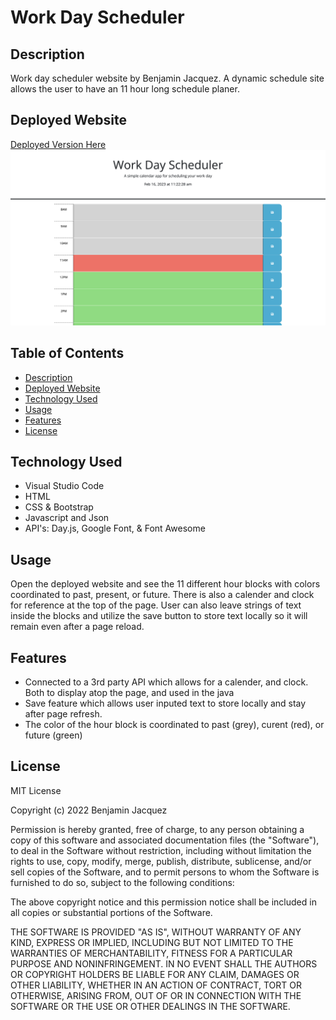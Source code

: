 # Work Day Scheduler
## Description
Work day scheduler website by Benjamin Jacquez. A dynamic schedule site allows the user to have an 11 hour long schedule planer. 

## Deployed Website
[Deployed Version Here](https://ben-jacquez.github.io/Work-Day-Scheduler/)
![Website Screenshot](assets/img/Work-Day-Scheduler-ss.png)

## Table of Contents
- [Description](#description)
- [Deployed Website](#deployed-website)
- [Technology Used](#technology-used)
- [Usage](#usage)
- [Features](#features)
- [License](#license)

## Technology Used
- Visual Studio Code
- HTML
- CSS & Bootstrap
- Javascript and Json 
- API's: Day.js, Google Font, & Font Awesome

## Usage
Open the deployed website and see the 11 different hour blocks with colors coordinated to past, present, or future. There is also a calender and clock for reference at the top of the page. User can also leave strings of text inside the blocks and utilize the save button to store text locally so it will remain even after a page reload.

## Features
- Connected to a 3rd party API which allows for a calender, and clock. Both to display atop the page, and used in the java
- Save feature which allows user inputed text to store locally and stay after page refresh.
- The color of the hour block is coordinated to past (grey), curent (red), or future (green)

## License
MIT License

Copyright (c) 2022 Benjamin Jacquez

Permission is hereby granted, free of charge, to any person obtaining a copy
of this software and associated documentation files (the "Software"), to deal
in the Software without restriction, including without limitation the rights
to use, copy, modify, merge, publish, distribute, sublicense, and/or sell
copies of the Software, and to permit persons to whom the Software is
furnished to do so, subject to the following conditions:

The above copyright notice and this permission notice shall be included in all
copies or substantial portions of the Software.

THE SOFTWARE IS PROVIDED "AS IS", WITHOUT WARRANTY OF ANY KIND, EXPRESS OR
IMPLIED, INCLUDING BUT NOT LIMITED TO THE WARRANTIES OF MERCHANTABILITY,
FITNESS FOR A PARTICULAR PURPOSE AND NONINFRINGEMENT. IN NO EVENT SHALL THE
AUTHORS OR COPYRIGHT HOLDERS BE LIABLE FOR ANY CLAIM, DAMAGES OR OTHER
LIABILITY, WHETHER IN AN ACTION OF CONTRACT, TORT OR OTHERWISE, ARISING FROM,
OUT OF OR IN CONNECTION WITH THE SOFTWARE OR THE USE OR OTHER DEALINGS IN THE
SOFTWARE.